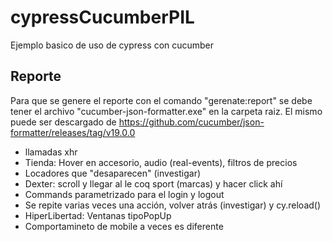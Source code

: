 # cypressCucumberPIL

Ejemplo basico de uso de cypress con cucumber

## Reporte

Para que se genere el reporte con el comando "gerenate:report" se debe tener el archivo "cucumber-json-formatter.exe" en la carpeta raiz.
El mismo puede ser descargado de https://github.com/cucumber/json-formatter/releases/tag/v19.0.0

- llamadas xhr
- Tienda: Hover en accesorio, audio (real-events), filtros de precios
- Locadores que "desaparecen" (investigar)
- Dexter: scroll y llegar al le coq sport (marcas) y hacer click ahí
- Commands parametrizado para el login y logout
- Se repite varias veces una acción, volver atrás (investigar) y cy.reload()
- HiperLibertad: Ventanas tipoPopUp
- Comportamineto de mobile a veces es diferente
